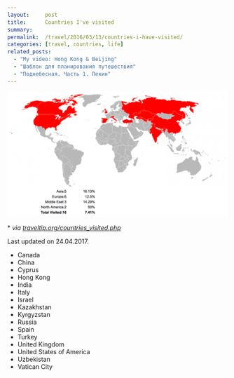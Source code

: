 ```yaml
---
layout:     post
title:      Countries I've visited
summary:
permalink:  /travel/2016/03/13/countries-i-have-visited/
categories: [travel, countries, life]
related_posts:
  - "My video: Hong Kong & Beijing"
  - "Шаблон для планирования путешествия"
  - "Поднебесная. Часть 1. Пекин"
---
```


![](/images/2016-03-13-countries-i-have-visited.png)

\* *via [traveltip.org/countries_visited.php](https://traveltip.org/countries_visited.php)*

Last updated on 24.04.2017.

* Canada
* China
* Cyprus
* Hong Kong
* India
* Italy
* Israel
* Kazakhstan
* Kyrgyzstan
* Russia
* Spain
* Turkey
* United Kingdom
* United States of America
* Uzbekistan
* Vatican City
